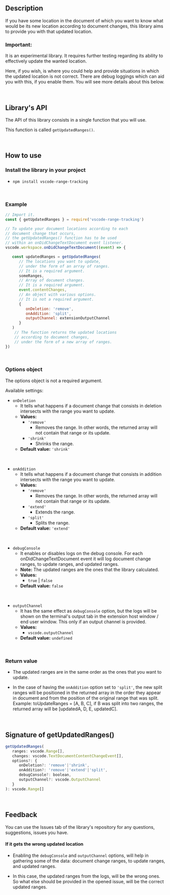 ## Description

If you have some location in the document of which you want to know what would be its new location according to document changes, this library aims to provide you with that updated location.

### Important: 
It is an experimental library. It requires further testing regarding its ability to effectively update the wanted location.

Here, if you wish, is where you could help and provide situations in which the updated location is not correct. There are debug loggings which can aid you with this, if you enable them. You will see more details about this below.

<br>

## Library's API

The API of this library consists in a single function that you will use.

This function is called `getUpdatedRanges()`.

<br>

## How to use

### Install the library in your project

- `npm install vscode-range-tracking`

<br>

### Example

```javascript
// Import it.
const { getUpdatedRanges } = require('vscode-range-tracking')

// To update your document locations according to each
// document change that occurs,
// the getUpdatedRanges() function has to be used 
// within an onDidChangeTextDocument event listener.
vscode.workspace.onDidChangeTextDocument((event) => {

   const updatedRanges = getUpdatedRanges(
      // The locations you want to update,
      // under the form of an array of ranges.
      // It is a required argument.
      someRanges,
      // Array of document changes.
      // It is a required argument.
      event.contentChanges,
      // An object with various options.
      // It is not a required argument.
      { 
         onDeletion: 'remove',
         onAddition: 'split',
         outputChannel: extensionOutputChannel
      }
   ) 
	// The function returns the updated locations
	// according to document changes,
	// under the form of a new array of ranges.
})
```

<br>

### Options object
The options object is not a required argument.

Available settings:

- ```onDeletion```
	- It tells what happens if a document change that consists in deletion intersects with the range you want to update.
	- **Values:**
		- ```'remove'```
			- Removes the range. In other words, the returned array will not contain that range or its update.
		- ```'shrink'```
			- Shrinks the range.
	- **Default value:** ```'shrink'```

<br>

- ```onAddition```
	- It tells what happens if a document change that consists in addition intersects with the range you want to update.
	- **Values:**
		- ```'remove'```
			- Removes the range. In other words, the returned array will not contain that range or its update.
		- ```'extend'```
			- Extends the range.
		- ```'split'```
			- Splits the range.
	- **Default value:** ```'extend'```

<br>

- ```debugConsole```
	- It enables or disables logs on the debug console. For each onDidChangeTextDocument event it will log document change ranges, to update ranges, and updated ranges. 
	- **Note:**  The updated ranges are the ones that the library calculated.
	- **Values:**
		- ```true``` | ```false```
	- **Default value:** ```false```

<br>

- ```outputChannel```
	- It has the same effect as ```debugConsole``` option, but the logs will be shown on the terminal's output tab in the extension host window / end user window. This only if an output channel is provided.
	- **Values:**
		- ```vscode.outputChannel```
	- **Default value:** ```undefined```

<br>
	
### Return value

- The updated ranges are in the same order as the ones that you want to update.

- In the case of having the ```onAddition``` option set to ```'split'```, the new split ranges will be positioned in the returned array in the order they appear in document and from the position of the original range that was split. Example: toUpdateRanges = [A, B, C], if B was split into two ranges, the returned array will be [updatedA, D, E, updatedC].



<br>

## Signature of getUpdatedRanges()

```javascript
getUpdatedRanges(
   ranges: vscode.Range[],
   changes: vscode.TextDocumentContentChangeEvent[],
   options?: {
      onDeletion?: 'remove'|'shrink',
      onAddition?: 'remove'|'extend'|'split',
      debugConsole?: boolean,
      outputChannel?: vscode.OutputChannel
   }
): vscode.Range[]
```

<br>

## Feedback

You can use the Issues tab of the library's repository for any questions, suggestions, issues you have.

#### If it gets the wrong updated location

- Enabling the ```debugConsole``` and ```outputChannel``` options, will help in gathering some of the data: document change ranges, to update ranges, and updated ranges.

- In this case, the updated ranges from the logs, will be the wrong ones. So what else should be provided in the opened issue, will be the correct updated ranges.
